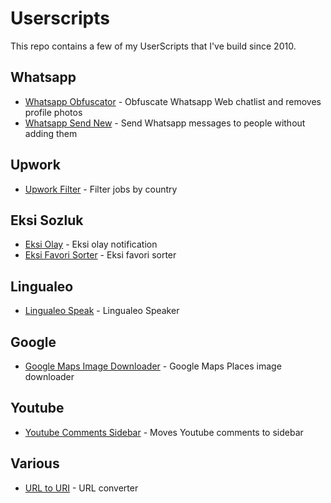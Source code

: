 # Userscripts

This repo contains a few of my UserScripts that I've build since 2010.

## Whatsapp
-   [Whatsapp Obfuscator](https://github.com/baturkacamak/UserScripts/tree/master/whatsapp-obfuscator#readme) - Obfuscate Whatsapp Web chatlist and removes profile photos
-   [Whatsapp Send New](https://github.com/baturkacamak/UserScripts/tree/master/whatsapp-send-new#readme) - Send Whatsapp messages to people without adding them

## Upwork
-   [Upwork Filter](https://github.com/baturkacamak/UserScripts/tree/master/upwork-filter#readme) - Filter jobs by country

## Eksi Sozluk
-   [Eksi Olay](https://github.com/baturkacamak/UserScripts/tree/master/eksi-olay#readme) - Eksi olay notification
-   [Eksi Favori Sorter](https://github.com/baturkacamak/UserScripts/tree/master/eksi-favori#readme) - Eksi favori sorter

## Lingualeo
-   [Lingualeo Speak](https://github.com/baturkacamak/UserScripts/tree/master/lingualeo-speak#readme) - Lingualeo Speaker

## Google
-   [Google Maps Image Downloader](https://github.com/baturkacamak/UserScripts/tree/master/googlemaps-image-downlaoder#readme) - Google Maps Places image downloader

## Youtube
-   [Youtube Comments Sidebar](https://github.com/baturkacamak/UserScripts/tree/master/youtube-comments-sidebar#readme
) - Moves Youtube comments to sidebar

## Various
-   [URL to URI](https://github.com/baturkacamak/UserScripts/tree/master/url-to-url#readme) - URL converter


